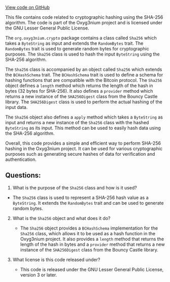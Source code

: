 [View code on GitHub](https://github.com/alephium/alephium/crypto/src/main/scala/org/alephium/crypto/Sha256.scala)

This file contains code related to cryptographic hashing using the SHA-256 algorithm. The code is part of the Oxyg3nium project and is licensed under the GNU Lesser General Public License.

The `org.oxyg3nium.crypto` package contains a class called `Sha256` which takes a `ByteString` as input and extends the `RandomBytes` trait. The `RandomBytes` trait is used to generate random bytes for cryptographic purposes. The `Sha256` class is used to hash the input `ByteString` using the SHA-256 algorithm.

The `Sha256` class is accompanied by an object called `Sha256` which extends the `BCHashSchema` trait. The `BCHashSchema` trait is used to define a schema for hashing functions that are compatible with the Bitcoin protocol. The `Sha256` object defines a `length` method which returns the length of the hash in bytes (32 bytes for SHA-256). It also defines a `provider` method which returns a new instance of the `SHA256Digest` class from the Bouncy Castle library. The `SHA256Digest` class is used to perform the actual hashing of the input data.

The `Sha256` object also defines a `apply` method which takes a `ByteString` as input and returns a new instance of the `Sha256` class with the hashed `ByteString` as its input. This method can be used to easily hash data using the SHA-256 algorithm.

Overall, this code provides a simple and efficient way to perform SHA-256 hashing in the Oxyg3nium project. It can be used for various cryptographic purposes such as generating secure hashes of data for verification and authentication.
## Questions: 
 1. What is the purpose of the `Sha256` class and how is it used?
   - The `Sha256` class is used to represent a SHA-256 hash value as a `ByteString`. It extends the `RandomBytes` trait and can be used to generate random bytes. 

2. What is the `Sha256` object and what does it do?
   - The `Sha256` object provides a `BCHashSchema` implementation for the `Sha256` class, which allows it to be used as a hash function in the Oxyg3nium project. It also provides a `length` method that returns the length of the hash in bytes and a `provider` method that returns a new instance of the `SHA256Digest` class from the Bouncy Castle library.

3. What license is this code released under?
   - This code is released under the GNU Lesser General Public License, version 3 or later.